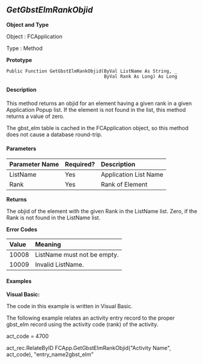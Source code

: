 _GetGbstElmRankObjid_
------------------

**Object and Type**

Object : FCApplication

Type : Method

**Prototype**

```
Public Function GetGbstElmRankObjid(ByVal ListName As String, _
                                    ByVal Rank As Long) As Long
```

#### Description

This method returns an objid for an element having a given rank in a given Application Popup list. If the element is not found in the list, this method returns a value of zero.

The gbst_elm table is cached in the FCApplication object, so this method does not cause a database round-trip.

#### Parameters

| Parameter Name | Required? | Description |
|:--- |:--- |:--- |
| ListName | Yes | Application List Name |
| Rank | Yes | Rank of Element |

**Returns**

The objid of the element with the given Rank in the ListName list. Zero, if the Rank is not found in the ListName list.

**Error Codes**

| Value | Meaning |
|:--- |:--- |
| 10008 | ListName must not be empty. |
| 10009 | Invalid ListName. |

#### Examples

**Visual Basic:**

The code in this example is written in Visual Basic.

The following example relates an activity entry record to the proper gbst_elm record using the activity code (rank) of the activity.

act_code = 4700

act_rec.RelateByID FCApp.GetGbstElmRankObjid("Activity Name", act_code), "entry_name2gbst_elm"